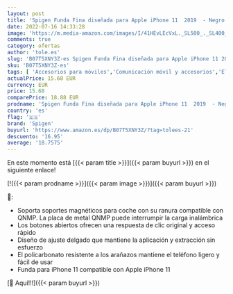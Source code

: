 ```yaml
---
layout: post
title: 'Spigen Funda Fina diseñada para Apple iPhone 11  2019  - Negro'
date: 2022-07-16 14:33:28
image: 'https://m.media-amazon.com/images/I/41HEvLEcVxL._SL500_._SL400_.jpg'
comments: true
category: ofertas
author: 'tole.es'
slug: 'B07T5XNY3Z-es Spigen Funda Fina diseñada para Apple iPhone 11 2019 - Negro'
sku: 'B07T5XNY3Z-es'
tags: [ 'Accesorios para móviles','Comunicación móvil y accesorios','Electrónica','Fundas y carcasas para teléfonos móviles','apple','iphone','spigen','🇪🇸', ]
actualPrice: 15.68 EUR
currency: EUR
price: 15.68
comparePrice: 18.88 EUR
prodname: 'Spigen Funda Fina diseñada para Apple iPhone 11  2019  - Negro'
country: 'es'
flag: '🇪🇸'
brand: 'Spigen'
buyurl: 'https://www.amazon.es/dp/B07T5XNY3Z/?tag=tolees-21'
descuento: '16.95'
average: '18.7575'
---
```


En este momento está [{{< param title >}}]({{< param buyurl >}}) en el siguiente enlace!

[![{{< param prodname >}}]({{< param image >}})]({{< param buyurl >}})

🔎:

- Soporta soportes magnéticos para coche con su ranura compatible con QNMP. La placa de metal QNMP puede interrumpir la carga inalámbrica
- Los botones abiertos ofrecen una respuesta de clic original y acceso rápido
- Diseño de ajuste delgado que mantiene la aplicación y extracción sin esfuerzo
- El policarbonato resistente a los arañazos mantiene el teléfono ligero y fácil de usar
- Funda para iPhone 11 compatible con Apple iPhone 11

[🛒 Aquí!!!]({{< param buyurl >}})
